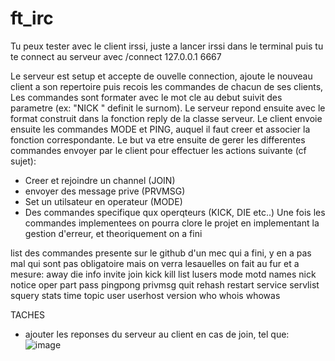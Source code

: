 # ft_irc


Tu peux tester avec le client irssi, juste a lancer irssi dans le terminal puis tu te connect au serveur avec 
/connect 127.0.0.1 6667 <password> <nickname>

Le serveur est setup et accepte de ouvelle connection, ajoute le nouveau client a son repertoire puis recois les commandes de chacun de ses clients,
Les commandes sont formater avec le mot cle au debut suivit des parametre (ex: "NICK <nickname>" definit le surnom). Le serveur repond ensuite
avec le format construit dans la fonction reply de la classe serveur. 
  Le client envoie ensuite les commandes MODE et PING, auquel il faut creer et associer la fonction correspondante.
Le but va etre ensuite de gerer les differentes commandes envoyer par le client pour effectuer les actions suivante (cf sujet):
- Creer et rejoindre un channel (JOIN)
- envoyer des message prive (PRVMSG)
- Set un utilsateur en operateur (MODE)
- Des commandes specifique qux operqteurs (KICK, DIE etc..)
Une fois les commandes implementees on pourra clore le projet en implementant la gestion d'erreur, et theoriquement on a fini


list des commandes presente sur le github d'un mec qui a fini, y en a pas mal qui sont pas obligatoire mais on verra lesauelles on fait au fur et a mesure:
away
die
info
invite
join
kick
kill
list
lusers
mode
motd
names
nick
notice
oper
part
pass
pingpong
privmsg
quit
rehash
restart
service
servlist
squery
stats
time
topic
user
userhost
version
who
whois
whowas

  
  TACHES
  - ajouter les reponses du serveur au client en cas de join, tel que:
  ![image](https://user-images.githubusercontent.com/71929000/196733919-264eaf03-7617-4ba3-bcc9-6531a56ba8dc.png)
